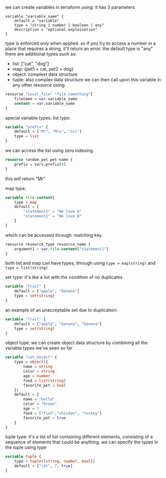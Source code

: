 
we can create variables in terraform using:
it has 3 parameters
```
variable "variable_name" {
	default = "variable"
	type = "string | number | boolean | any"
	description = "optional explaination"
}
```
type is enforced only when applied. so if you try to access a number in a place that requires a string, it'll return an error.
the default type is "any"
there are additional types such as:
- list: ["cat", "dog"]
- map: {pet1 = cat, pet2 = dog}
- object: complext data structure
- tuple: also complex data structure
we can then call upon this variable in any other resource using:
```tf
resourse "local_file" "file_something"{
	filename = var.variable_name
	content = var.variable_name
}
```

special variable types:
list type:
```tf
variable "prefix" {
	default = ["Mr", "Mrs", "Sir"]
	type = list
}
```
we can access the list using zero indexing.
```tf
resource random_pet pet-name {
	prefix = vars.prefix[0]
}
```
this will return "Mr"

map type:
```tf
variable file-content{
	type = map
	default = {
		"statement1" = "We love A"
		"statement2" = "We love B"
	}
}
```
which can be accessed through:
matching key.
```tf
reosurce resource_type resource_name {
	argument1 = var.file-content["statement1"]
}
```
both list and map can have types, through using
`type = map(string)` and `type = list(string)`

set type: 
it's like a list with the condition of no duplicates
```tf
variable "fruit" {
	default = ["apple", "banana"]
	type = set(string)
}
```
an example of an unacceptable set due to duplication:
```tf
variable "fruit" {
	default = ["apple", "banana", "banana"]
	type = set(string)
}
```

object type:
we can create object data structure by combining all the variable types we've seen so far
```tf
variable "cat_object" {
	type = object({
		name = string
		color = string
		age = number
		food = list(string)
		favorite_pet = bool
	})
	default = {
		name = "bella"
		color = "brown"
		age = 7
		food = ["fish","chicken", "turkey"]
		favorite_pet = true
	}
}
```

tuple type:
it's a list of list containing different elements, consisting of a sequence of elements that could be anything.
we can specify the types in the tuple using type
```tf
variable tuple {
	type = tuple([string, number, bool])
	default = ["cat", 7, true]
}
```